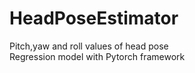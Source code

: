 # HeadPoseEstimator
Pitch,yaw and roll values of head pose </br> 
Regression model with Pytorch framework
